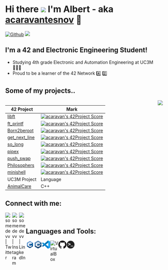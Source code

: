 # Hi there <img src="https://raw.githubusercontent.com/MartinHeinz/MartinHeinz/master/wave.gif" width="30px"> I'm Albert - aka [acaravantesnov](https://github.com/acaravantesnov) 🚀

[![Github](https://img.shields.io/github/followers/acaravantesnov?label=Follow&style=social)](https://github.com/acaravantesnov)
![](https://visitor-badge.laobi.icu/badge?page_id=acaravantesnov.acaravantesnov)

## I'm a 42 and Electronic Engineering Student!

-  Studying 4th grade Electronic and Automation Engineering at UC3M 👨🏻‍🎓
-  Proud to be a learner of the 42 Network 4️⃣ 2️⃣

## Some of my projects..

<a href="https://github.com/acaravantesnov/42-Cursus">
  <img align="right" src="https://badge42.herokuapp.com/api/stats/acaravan?privacyName=true" />
</a>

| 42 Project       | Mark                                                                                                                                          |
|---------------|--------------------------------------------------------------------------------------------------------------------------------------------------|
| [libft](https://github.com/acaravantesnov/42-Cursus/tree/main/libft)         | [![acaravan's 42Project Score](https://badge42.herokuapp.com/api/project/acaravan/Libft)](https://badge42.herokuapp.com/api/project/acaravan/Libft)                  |
| [ft_printf](https://github.com/acaravantesnov/42-Cursus/tree/main/ft_printf)         | [![acaravan's 42Project Score](https://badge42.herokuapp.com/api/project/acaravan/ft_printf)](https://badge42.herokuapp.com/api/project/acaravan/ft_printf)                  |
| [Born2beroot](https://github.com/acaravantesnov/42-Cursus/tree/main/Born2beroot)         | [![acaravan's 42Project Score](https://badge42.herokuapp.com/api/project/acaravan/Born2beroot)](https://badge42.herokuapp.com/api/project/acaravan/Born2beroot)                  |
| [get_next_line](https://github.com/acaravantesnov/42-Cursus/tree/main/get_next_line)         | [![acaravan's 42Project Score](https://badge42.herokuapp.com/api/project/acaravan/get_next_line)](https://badge42.herokuapp.com/api/project/acaravan/get_next_line)                  |
| [so_long](https://github.com/acaravantesnov/42-Cursus/tree/main/so_long)         | [![acaravan's 42Project Score](https://badge42.herokuapp.com/api/project/acaravan/so_long)](https://badge42.herokuapp.com/api/project/acaravan/so_long)                  |
| [pipex](https://github.com/acaravantesnov/42-Cursus/tree/main/pipex)         | [![acaravan's 42Project Score](https://badge42.herokuapp.com/api/project/acaravan/pipex)](https://badge42.herokuapp.com/api/project/acaravan/pipex)                  |
| [push_swap](https://github.com/acaravantesnov/42-Cursus/tree/main/push_swap)         | [![acaravan's 42Project Score](https://badge42.herokuapp.com/api/project/acaravan/push_swap)](https://badge42.herokuapp.com/api/project/acaravan/push_swap)                  |
| [Philosophers](https://github.com/acaravantesnov/42-Cursus/tree/main/Philosophers)         | [![acaravan's 42Project Score](https://badge42.herokuapp.com/api/project/acaravan/Philosophers)](https://badge42.herokuapp.com/api/project/acaravan/Philosophers)                  |
| [minishell](https://github.com/acaravantesnov/42-Cursus/tree/main/minishell)         | [![acaravan's 42Project Score](https://badge42.herokuapp.com/api/project/acaravan/minishell)](https://badge42.herokuapp.com/api/project/acaravan/minishell)                  |
| UC3M Project    | Language                                                                                                                             |
| [AnimalCare](https://github.com/acaravantesnov/AnimalCare)         | C++                                                                               |

## Connect with me:

[<img align="left" alt="somedevv | Twitter" width="22px" src="https://cdn.jsdelivr.net/npm/simple-icons@v3/icons/twitter.svg" />](https://twitter.com/galisteo02)
[<img align="left" alt="somedevv | Instagram" width="22px" src="https://cdn.jsdelivr.net/npm/simple-icons@v3/icons/instagram.svg" />](https://www.instagram.com/galisteo02/)
[<img align="left" alt="somedevv | LinkedIn" width="22px" src="https://cdn.jsdelivr.net/npm/simple-icons@v3/icons/linkedin.svg" />](https://www.linkedin.com/in/agalisteomula/)

<br />

## Languages and Tools:

[<img align="left" alt="C" width="26px" src="https://raw.githubusercontent.com/github/explore/80688e429a7d4ef2fca1e82350fe8e3517d3494d/topics/c/c.png" />](https://github.com/acaravantesnov)
[<img align="left" alt="CPP" width="26px" src="https://raw.githubusercontent.com/github/explore/80688e429a7d4ef2fca1e82350fe8e3517d3494d/topics/cpp/cpp.png" />](https://github.com/acaravantesnov)
[<img align="left" alt="Visual Studio Code" width="26px" src="https://raw.githubusercontent.com/github/explore/80688e429a7d4ef2fca1e82350fe8e3517d3494d/topics/visual-studio-code/visual-studio-code.png" />](https://github.com/acaravantesnov)
[<img align="left" alt="VirtualBox" width="26px" src="https://upload.wikimedia.org/wikipedia/commons/d/d5/Virtualbox_logo.png" />](https://github.com/acaravantesnov)
[<img align="left" alt="GitHub" width="26px" src="https://raw.githubusercontent.com/github/explore/78df643247d429f6cc873026c0622819ad797942/topics/github/github.png" />](https://github.com/acaravantesnov)
[<img align="left" alt="Terminal" width="26px" src="https://raw.githubusercontent.com/github/explore/80688e429a7d4ef2fca1e82350fe8e3517d3494d/topics/terminal/terminal.png" />](https://github.com/acaravantesnov)
